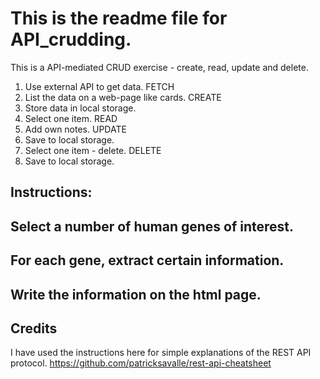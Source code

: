 # This is the readme file for API_crudding. 
This is a API-mediated CRUD exercise - create, read, update and delete.

1. Use external API to get data.                            FETCH
2. List the data on a web-page like cards.                  CREATE
3. Store data in local storage.                             
4. Select one item.                                         READ
5. Add own notes.                                           UPDATE
6. Save to local storage.
7. Select one item - delete.                                DELETE
8. Save to local storage.



## Instructions:

## Select a number of human genes of interest.

## For each gene, extract certain information.

## Write the information on the html page.



## Credits
I have used the instructions here for simple explanations of the REST API protocol.
https://github.com/patricksavalle/rest-api-cheatsheet
